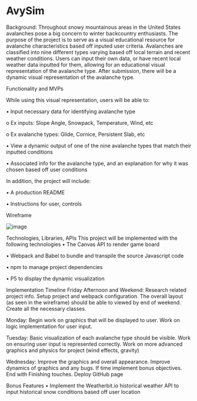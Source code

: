 # AvySim




Background:
	Throughout snowy mountainous areas in the United States avalanches pose a big concern to winter backcountry enthusiasts. The purpose of the project is to serve as a visual educational resource for avalanche characteristics based off inputed user criteria. Avalanches are classified into nine different types varying based off local terrain and recent weather conditions. Users can input their own data, or have recent local weather data inputted for them, allowing for an educational visual representation of the avalanche type. After submission, there will be a dynamic visual representation of the avalanche type.

Functionality and MVPs
	
While using this visual representation, users will be able to: 

•	Input necessary data for identifying avalanche type

o		Ex inputs: Slope Angle, Snowpack, Temperature, Wind, etc

o		Ex avalanche types: Glide, Cornice, Persistent Slab, etc


•	View a dynamic output of one of the nine avalanche types that match their inputted conditions

•	Associated info for the avalanche type, and an explanation for why it was chosen based off user conditions

In addition, the project will include:

•	A production README

•	Instructions for user, controls

Wireframe

![image](https://user-images.githubusercontent.com/80602202/129301186-92563919-067a-4a26-96de-e6ec1a70621a.png)



Technologies, Libraries, APIs
This project will be implemented with the following technologies
•	The Canvas API to render game board

•	Webpack and Babel to bundle and transpile the source Javascript code

•	npm to manage project dependencies

•	P5 to display the dynamic visualization


Implementation Timeline
Friday Afternoon and Weekend: Research related project info. Setup project and webpack configuration. The overall layout (as seen in the wireframe) should be able to viewed by end of weekend. Create all the necessary classes.

Monday: Begin work on graphics that will be displayed to user. Work on logic implementation for user input.

Tuesday: Basic visualization of each avalanche type should be visible. Work on ensuring user input is represented correctly. Work on more advanced graphics and physics for project (wind effects, gravity)

Wednesday: Improve the graphics and overall appearance. Improve dynamics of graphics and any bugs. If time implement bonus objectives. End with Finishing touches. Deploy GitHub page


Bonus Features
•	Implement the Weatherbit.io historical weather API to input historical snow conditions based off user location







	
	






